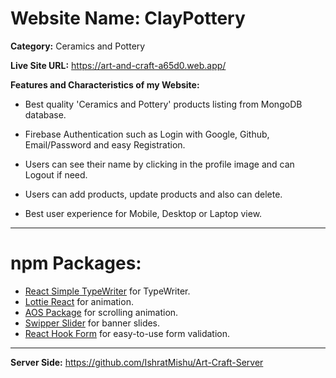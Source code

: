 # Website Name: ClayPottery

**Category:** Ceramics and Pottery

**Live Site URL:**  https://art-and-craft-a65d0.web.app/

**Features and Characteristics of my
Website:**
- Best quality 'Ceramics and Pottery' products listing from MongoDB database.

- Firebase Authentication such as Login with Google, Github, Email/Password and easy Registration.

- Users can see their name by clicking in the profile image and can Logout if need.

- Users can add products, update products and also can delete.

- Best user experience for Mobile, Desktop or Laptop view.
___

# npm Packages:
-  [React Simple TypeWriter](https://www.npmjs.com/package/react-simple-typewriter) for TypeWriter.
-  [Lottie React](https://www.npmjs.com/package/lottie-react) for animation.
-  [AOS Package](https://www.npmjs.com/package/aos) for scrolling animation.
-  [Swipper Slider](https://swiperjs.com/) for banner slides.
-  [React Hook Form](https://react-hook-form.com/) for easy-to-use form validation.

___

**Server Side:** https://github.com/IshratMishu/Art-Craft-Server
